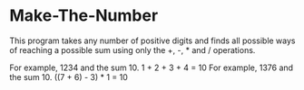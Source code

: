 # Make-The-Number

This program takes any number of positive digits and finds all possible ways of
reaching a possible sum using only the +, -, * and / operations.

For example, 1234 and the sum 10. 1 + 2 + 3 + 4 = 10
For example, 1376 and the sum 10. ((7 + 6) - 3) * 1 = 10
